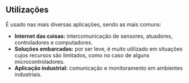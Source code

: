 ## Utilizações

É usado nas mais diversas aplicações, sendo as mais comuns:

- **Internet das coisas:** intercomunicação de sensores, atuadores, controladores e computadores.
- **Soluções embarcadas:** por ser leve, é muito utilizado em situações cujos recursos são limitados, como no caso de alguns microcontroladores.
- **Aplicação industrial:** comunicação e monitoramento em ambientes industriais.